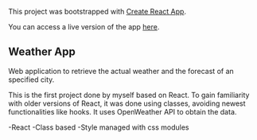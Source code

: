 This project was bootstrapped with [Create React App](https://github.com/facebookincubator/create-react-app).

You can access a live version of the app [here](https://fispe.github.io/react-weather-app/).

## Weather App

Web application to retrieve the actual weather and the forecast of an specified city.

This is the first project done by myself based on React.
To gain familiarity with older versions of React, it was done using classes, avoiding newest functionalities like hooks.
It uses OpenWeather API to obtain the data.

-React
-Class based
-Style managed with css modules